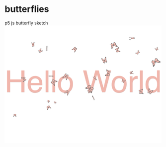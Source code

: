 # butterflies
p5 js butterfly sketch 
![butterfly-gif](https://github.com/alazareva/butterflies/blob/master/gif/butterflies_large.gif)
